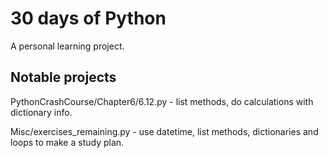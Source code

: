 # 30 days of Python
A personal learning project.

## Notable projects
PythonCrashCourse/Chapter6/6.12.py - list methods, do calculations with dictionary info. 


Misc/exercises_remaining.py - use datetime, list methods, dictionaries and loops to make a study plan.